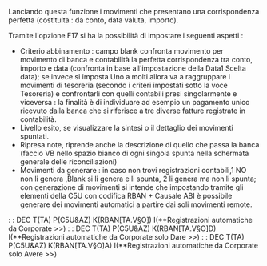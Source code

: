 Lanciando questa funzione i movimenti che presentano una corrispondenza perfetta (costituita :  da conto, data valuta, importo).

Tramite l'opzione F17 si ha la possibilità di impostare i seguenti aspetti : 
- Criterio abbinamento  :  campo blank confronta movimento per movimento di banca e contabilità la perfetta corrispondenza tra conto, importo e data (confronta in base all'impostazione della Data1 Scelta data); se invece si imposta Uno a molti allora va a raggruppare i movimenti di tesoreria (secondo i criteri impostati sotto la voce Tesoreria) e confrontarli con quelli contabili presi singolarmente e viceversa :  la finalità è di individuare ad esempio  un pagamento unico ricevuto dalla banca che si riferisce a tre diverse fatture registrate in contabilità.
- Livello esito, se visualizzare la sintesi o il dettaglio dei movimenti spuntati.
- Ripresa note, riprende anche la descrizione di quello che passa la banca (faccio VB nello spazio bianco di ogni singola spunta nella schermata generale delle riconciliazioni)
- Movimenti da generare :  in caso non trovi registrazioni contabili,1 NO non li genera ,Blank si li genera e li spunta, 2 li genera ma non li spunta; con generazione di movimenti si intende che impostando tramite gli elementi della C5U con codifica RBAN + Causale ABI è possibile generare dei movimenti automatici a partire dai soli movimenti remote.

 :  : DEC T(TA) P(C5U&AZ) K(RBAN[TA.V§O]) I(**Registrazioni automatiche da Corporate >>)
 :  : DEC T(TA) P(C5U&AZ) K(RBAN[TA.V§O]D) I(**Registrazioni automatiche da Corporate solo Dare >>)
 :  : DEC T(TA) P(C5U&AZ) K(RBAN[TA.V§O]A) I(**Registrazioni automatiche da Corporate solo Avere >>)
